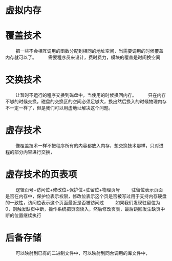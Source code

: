 


# 虚拟内存
# 覆盖技术
&emsp;&emsp; 把一些不会相互调用的函数分配到相同的地址空间，当需要调用的时候覆盖内存就可以了。
&emsp;&emsp; 需要程序员来设计，费时费力，模块的覆盖是时间换空间
# 交换技术
&emsp;&emsp; 让暂时不运行的程序交换到磁盘中，当使用的时候换回内存。
&emsp;&emsp; 只在内存不够的时候交换，磁盘的交换区的空间必须足够大，换出然后换入的时候物理内存不一定一样了，但是我们可以用虚地址解决这个问题。
# 虚存技术
&emsp;&emsp; 像覆盖技术一样不把程序所有的内容都放入内存，想交换技术那样，只对进程的部分内容进行交换，
<!-- more -->
# 虚存技术的页表项
&emsp;&emsp; 逻辑页号+访问位+修改位+保护位+驻留位+物理页号
&emsp;&emsp; 驻留位表示页面是否在内存中，保护位表示权限，修改位表示这个页是否被写过用于支持内存硬盘的一致性，访问位表示这个页面最近是否被访问过
&emsp;&emsp; 如果我们发现驻留位为0，则触发缺页中断，操作系统把页面读入，然后修改页表，最后跳回发生缺页中断的位置继续执行
# 后备存储
&emsp;&emsp; 可以映射到已有的二进制文件中，可以映射到同台调用的库文件中，





